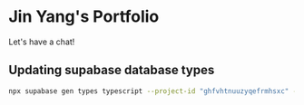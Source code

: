 # Jin Yang's Portfolio

Let's have a chat!

## Updating supabase database types

```bash
npx supabase gen types typescript --project-id "ghfvhtnuuzyqefrmhsxc" --schema public > database.types.ts
```
